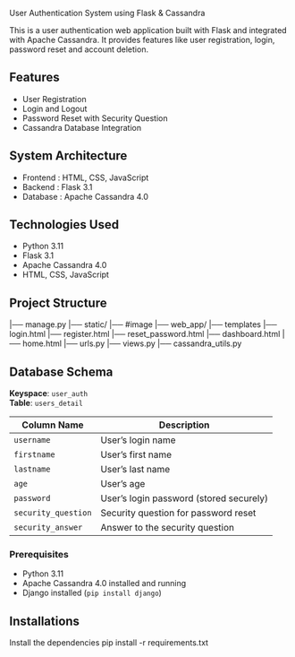 User Authentication System using Flask & Cassandra

This is a user authentication web application built with Flask and integrated with Apache Cassandra. It provides features like user registration, login, password reset and account deletion.


## Features

- User Registration
- Login and Logout
- Password Reset with Security Question
- Cassandra Database Integration

## System Architecture

- Frontend : HTML, CSS, JavaScript
- Backend : Flask 3.1
- Database : Apache Cassandra 4.0

## Technologies Used

- Python 3.11
- Flask 3.1
- Apache Cassandra 4.0
- HTML, CSS, JavaScript

## Project Structure

|── manage.py
|── static/ 
	|── #image
|── web_app/ 
	|── templates
		|── login.html 
		|── register.html
		|── reset_password.html
		|── dashboard.html
		|── home.html
	|── urls.py
	|── views.py
	|── cassandra_utils.py
 

## Database Schema

**Keyspace**: `user_auth`  
**Table**: `users_detail`

| Column Name        | Description                                      |
|--------------------|--------------------------------------------------|
| `username`         | User’s login name                                |
| `firstname`        | User’s first name                                |
| `lastname`         | User’s last name                                 |
| `age`              | User’s age                                       |
| `password`         | User’s login password (stored securely)          |
| `security_question`| Security question for password reset             |
| `security_answer`  | Answer to the security question                  |

### Prerequisites

- Python 3.11
- Apache Cassandra 4.0 installed and running
- Django installed (`pip install django`)


## Installations

Install the dependencies
	pip install -r requirements.txt


